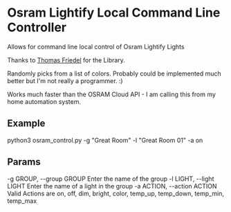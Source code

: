 # Osram Lightify Local Command Line Controller

Allows for command line local control of Osram Lightify Lights

Thanks to [Thomas Friedel](https://github.com/tfriedel) for the Library.

Randomly picks from a list of colors.  Probably could be implemented much better but I'm not really a programmer. :)

Works much faster than the OSRAM Cloud API - I am calling this from my home automation system.

## Example

python3 osram_control.py -g "Great Room" -l "Great Room 01" -a on

## Params

  -g GROUP, --group GROUP
                        Enter the name of the group
  -l LIGHT, --light LIGHT
                        Enter the name of a light in the group
  -a ACTION, --action ACTION
                        Valid Actions are on, off, dim, bright, color,
                        temp_up, temp_down, temp_min, temp_max